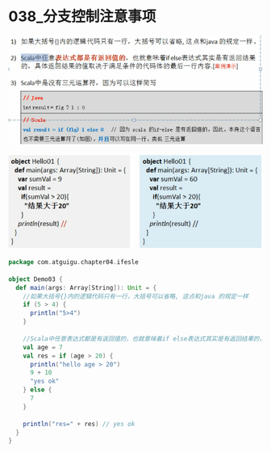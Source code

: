 # 038_分支控制注意事项

![image-20210324090036585](038_%E5%88%86%E6%94%AF%E6%8E%A7%E5%88%B6%E6%B3%A8%E6%84%8F%E4%BA%8B%E9%A1%B9/image-20210324090036585.png)

![image-20210324090623309](038_%E5%88%86%E6%94%AF%E6%8E%A7%E5%88%B6%E6%B3%A8%E6%84%8F%E4%BA%8B%E9%A1%B9/image-20210324090623309.png)

```scala
package com.atguigu.chapter04.ifesle

object Demo03 {
  def main(args: Array[String]): Unit = {
    //如果大括号{}内的逻辑代码只有一行，大括号可以省略, 这点和java 的规定一样
    if (5 > 4) {
      println("5>4")
    }

    //Scala中任意表达式都是有返回值的，也就意味着if else表达式其实是有返回结果的，具体返回结果的值取决于满足条件的代码体的最后一行内容
    val age = 7
    val res = if (age > 20) {
      println("hello age > 20")
      9 + 10
      "yes ok"
    } else {
      7
    }

    println("res=" + res) // yes ok
  }
}

```

